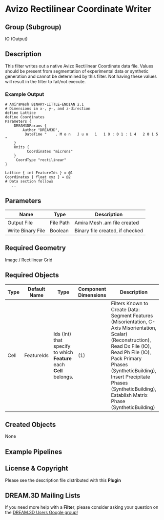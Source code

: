 Avizo Rectilinear Coordinate Writer 
======

## Group (Subgroup) ##

IO (Output)

## Description ##

This filter writes out a native Avizo Rectilinear Coordinate data file. Values should be present from segmentation of experimental data or synthetic generation and cannot be determined by this filter. Not having these values will result in the filter to fail/not execute.

### Example Output ###


	# AmiraMesh BINARY-LITTLE-ENDIAN 2.1
	# Dimensions in x-, y-, and z-direction
	define Lattice
	define Coordinates
	Parameters {
	    DREAM3DParams {
	        Author "DREAM3D",
	         DateTime "    . M o n   J u n   1   1 0 : 0 1 : 1 4   2 0 1 5   "     
	    }
	    Units {
	          Coordinates "microns"
	    }
	     CoordType "rectilinear"
	}
	     
	Lattice { int FeatureIds } = @1
	Coordinates { float xyz } = @2
	# Data section follows
	   .. 

## Parameters ##

| Name | Type | Description |
|------|------| ----------- |
| Output File | File Path | Amira Mesh .am file created|
| Write Binary File | Boolean | Binary file created, if checked |

## Required Geometry ##

Image / Rectilinear Grid

## Required Objects ##

| Type | Default Name | Type | Component Dimensions | Description |
|------|--------------|-------------|---------|-----|
| Cell | FeatureIds | Ids (Int) that specify to which **Feature** each **Cell** belongs. | (1) | Filters Known to Create Data: Segment Features (Misorientation, C-Axis Misorientation, Scalar) (Reconstruction), Read Dx File (IO), Read Ph File (IO), Pack Primary Phases (SyntheticBuilding), Insert Precipitate Phases (SyntheticBuilding), Establish Matrix Phase (SyntheticBuilding)


## Created Objects ##

None

## Example Pipelines ##



## License & Copyright ##

Please see the description file distributed with this **Plugin**

## DREAM.3D Mailing Lists ##

If you need more help with a **Filter**, please consider asking your question on the [DREAM.3D Users Google group!](https://groups.google.com/forum/?hl=en#!forum/dream3d-users)


